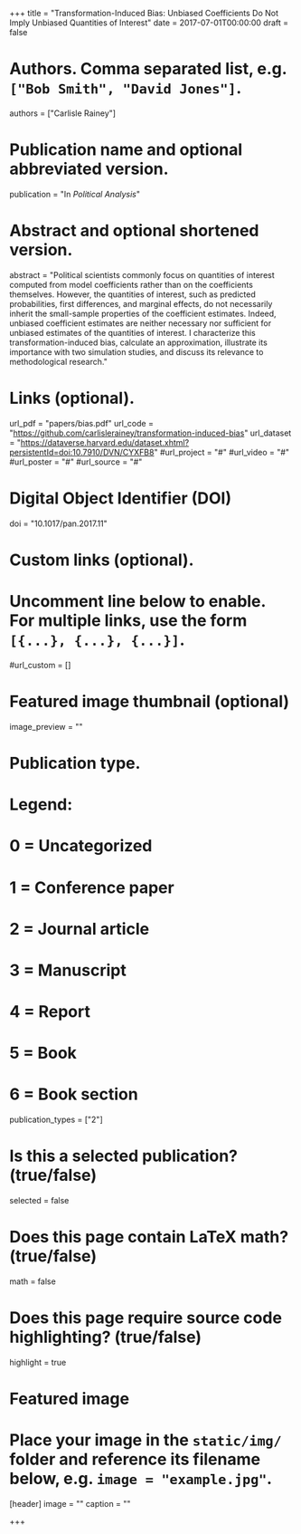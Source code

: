 +++
title = "Transformation-Induced Bias: Unbiased Coefficients Do Not Imply Unbiased Quantities of Interest"
date = 2017-07-01T00:00:00
draft = false

# Authors. Comma separated list, e.g. `["Bob Smith", "David Jones"]`.
authors = ["Carlisle Rainey"]

# Publication name and optional abbreviated version.
publication = "In *Political Analysis*"

# Abstract and optional shortened version.
abstract = "Political scientists commonly focus on quantities of interest computed from model coefficients rather than on the coefficients themselves. However, the quantities of interest, such as predicted probabilities, first differences, and marginal effects, do not necessarily inherit the small-sample properties of the coefficient estimates. Indeed, unbiased coefficient estimates are neither necessary nor sufficient for unbiased estimates of the quantities of interest. I characterize this transformation-induced bias, calculate an approximation, illustrate its importance with two simulation studies, and discuss its relevance to methodological research."

# Links (optional).
url_pdf = "papers/bias.pdf"
url_code = "https://github.com/carlislerainey/transformation-induced-bias"
url_dataset = "https://dataverse.harvard.edu/dataset.xhtml?persistentId=doi:10.7910/DVN/CYXFB8"
#url_project = "#"
#url_video = "#"
#url_poster = "#"
#url_source = "#"

# Digital Object Identifier (DOI)
doi = "10.1017/pan.2017.11"

# Custom links (optional).
#   Uncomment line below to enable. For multiple links, use the form `[{...}, {...}, {...}]`.
#url_custom = []

# Featured image thumbnail (optional)
image_preview = ""

# Publication type.
# Legend:
# 0 = Uncategorized
# 1 = Conference paper
# 2 = Journal article
# 3 = Manuscript
# 4 = Report
# 5 = Book
# 6 = Book section
publication_types = ["2"]

# Is this a selected publication? (true/false)
selected = false

# Does this page contain LaTeX math? (true/false)
math = false

# Does this page require source code highlighting? (true/false)
highlight = true

# Featured image
# Place your image in the `static/img/` folder and reference its filename below, e.g. `image = "example.jpg"`.
[header]
image = ""
caption = ""

+++

